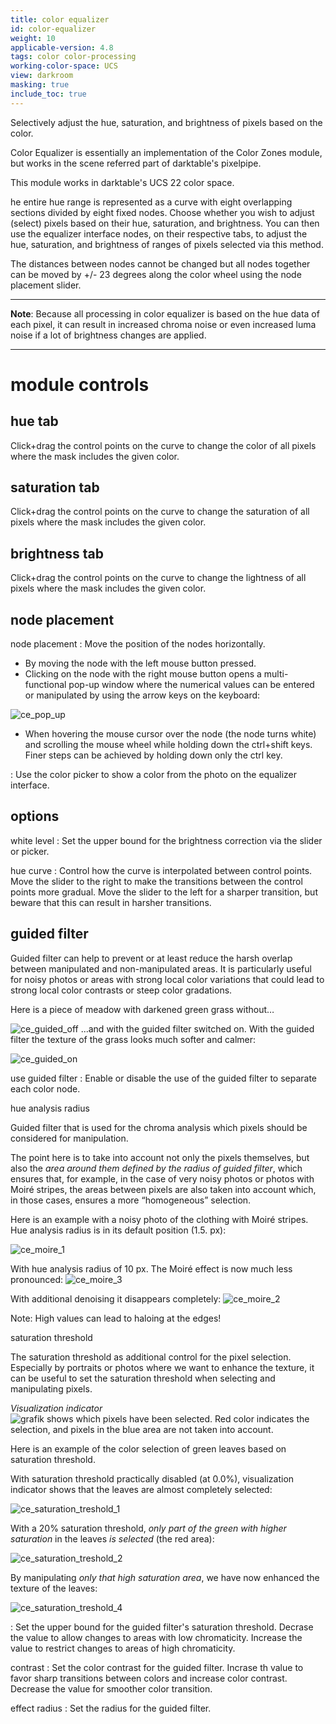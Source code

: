 ```yaml
---
title: color equalizer
id: color-equalizer
weight: 10
applicable-version: 4.8
tags: color color-processing
working-color-space: UCS
view: darkroom
masking: true
include_toc: true
---
```


Selectively adjust the hue, saturation, and brightness of pixels based on the color.

Color Equalizer is essentially an implementation of the Color Zones module, but works in the scene referred part of darktable's pixelpipe.

This module works in darktable's UCS 22 color space.

he entire hue range is represented as a curve with eight overlapping sections divided by eight fixed nodes. Choose whether you wish to adjust (select) pixels based on their hue, saturation, and brightness. You can then use the equalizer interface nodes, on their respective tabs, to adjust the hue, saturation, and brightness of ranges of pixels selected via this method.

The distances between nodes cannot be changed but all nodes together can be moved by +/- 23 degrees along the color wheel using the node placement slider.

---

**Note**: Because all processing in color  equalizer is based on the hue data of each pixel, it can result in increased chroma noise or even increased luma noise if a lot of brightness changes are applied.

---

# module controls

## hue tab

Click+drag the control points on the curve to change the color of all pixels where the mask includes the given color.

## saturation tab

Click+drag the control points on the curve to change the saturation of all pixels where the mask includes the given color.

## brightness tab

Click+drag the control points on the curve to change the lightness of all pixels where the mask includes the given color.

## node placement

node placement
: Move the position of the nodes horizontally.

-   By moving the node with the left mouse button pressed.
-   Clicking on the node with the right mouse button opens a multi-functional pop-up window where the numerical values can be entered or manipulated by using the arrow keys on the keyboard:

![ce_pop_up](https://github.com/user-attachments/assets/7a967e81-be82-4100-b60c-c76841256add)


- When hovering the mouse cursor over the node  (the node turns white) and scrolling the mouse wheel while holding down the ctrl+shift keys. Finer steps can be achieved by holding down only the ctrl key.


: Use the color picker to show a color from the photo on the equalizer interface.

## options

white level
: Set the upper bound for the brightness correction via the slider or picker.

hue curve
: Control how the curve is interpolated between control points. Move the slider to the right to make the transitions between the control points more gradual. Move the slider to the left for a sharper transition, but beware that this can result in harsher transitions.
## guided filter
Guided filter can help to prevent or at least reduce the harsh overlap between manipulated and non-manipulated areas. It is particularly useful for noisy photos or areas with strong local color variations that could lead to strong local color contrasts or steep color gradations.

Here is a piece of meadow with darkened green grass without…

![ce_guided_off](https://github.com/user-attachments/assets/6b598b31-f285-4202-ba24-257f886fd804)
...and with the guided filter switched on. With the guided filter the texture of the grass looks much softer and calmer:

![ce_guided_on](https://github.com/user-attachments/assets/cd0960ee-aa76-486e-bcf0-67827cb9ba83)


use guided filter
: Enable or disable the use of the guided filter to separate each color node.

hue analysis radius

Guided filter that is used for the chroma analysis which pixels should be considered for manipulation. 

The point here is to take into account not only the pixels themselves, but also the _area around them defined by the radius of guided filter_, which ensures that, for example, in the case of very noisy photos or photos with Moiré stripes, the areas between pixels are also taken into account which, in those cases, ensures a more “homogeneous” selection.

Here is an example with a noisy photo of the clothing with Moiré stripes. Hue analysis radius is in its default position (1.5. px):

![ce_moire_1](https://github.com/user-attachments/assets/4538532c-a646-4543-8359-0e4dc51335ce)

With hue analysis radius of 10 px. The Moiré effect is now much less pronounced:
![ce_moire_3](https://github.com/user-attachments/assets/9c7a2c64-52f1-4444-a96c-228ce1482cf1)

With additional denoising it disappears completely:
![ce_moire_2](https://github.com/user-attachments/assets/7bf83652-d970-43f9-addc-05b51fe3074c)

Note: High values can lead to haloing at the edges!


saturation threshold

The saturation threshold as additional control for the pixel selection. Especially by portraits or photos where we want to enhance the texture, it can be useful to set the saturation threshold when selecting and manipulating pixels.

_Visualization indicator_  
![grafik](https://github.com/user-attachments/assets/be6b7a37-fa9f-4f93-9af4-01c5c05f71a6)
shows which pixels have been selected. Red color indicates the selection, and pixels in the blue area are not taken into account.

Here is an example of the color selection of green leaves based on saturation threshold.

With saturation threshold practically disabled (at 0.0%), visualization indicator shows that the leaves are almost completely selected:

![ce_saturation_treshold_1](https://github.com/user-attachments/assets/92e77378-d9e7-4a8a-9590-75ebba05a9cf)

With a 20% saturation threshold, _only part of the green with higher saturation_ in the leaves _is selected_ (the red area):

![ce_saturation_treshold_2](https://github.com/user-attachments/assets/ca620d6a-2cfc-4914-9cb9-cc1c4acc1e7b)

By manipulating _only that high saturation area_, we have now enhanced the texture of the leaves:

![ce_saturation_treshold_4](https://github.com/user-attachments/assets/3a2d7560-a108-42fd-a023-e4c813b635f2)

: Set the upper bound for the guided filter's saturation threshold. Decrase the value to allow changes to areas with low chromaticity. Increase the value to restrict changes to areas of high chromaticity.

contrast
: Set the color contrast for the guided filter. Incrase th value to favor sharp transitions between colors and increase color contrast. Decrease the value for smoother color transition.

effect radius
: Set the radius for the guided filter.
